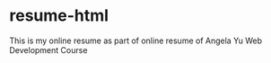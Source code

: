 # resume-html
This is my online resume as part of online resume of Angela Yu Web Development Course
